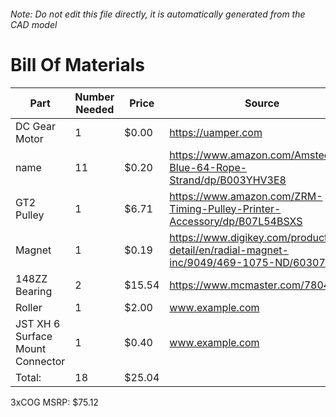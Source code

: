 ###### Note: Do not edit this file directly, it is automatically generated from the CAD model 
# Bill Of Materials 
 |Part|Number Needed|Price|Source| 
 |----|----------|-----|-----|
|DC Gear Motor|1|$0.00|https://uamper.com|
|name|11|$0.20|https://www.amazon.com/Amsteel-Blue-64-Rope-Strand/dp/B003YHV3E8|
|GT2 Pulley|1|$6.71|https://www.amazon.com/ZRM-Timing-Pulley-Printer-Accessory/dp/B07L54BSXS|
|Magnet|1|$0.19|https://www.digikey.com/product-detail/en/radial-magnet-inc/9049/469-1075-ND/6030786|
|148ZZ Bearing|2|$15.54|https://www.mcmaster.com/7804k116|
|Roller|1|$2.00|www.example.com|
|JST XH 6 Surface Mount Connector|1|$0.40|www.example.com|
|Total: |18|$25.04| |

 3xCOG MSRP: $75.12